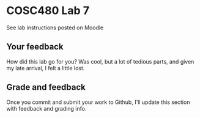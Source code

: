 # COSC480 Lab 7

See lab instructions posted on Moodle 

## Your feedback

How did this lab go for you?
Was cool, but a lot of tedious parts, and given my late arrival, I felt a little lost.

## Grade and feedback

Once you commit and submit your work to Github, I'll update this section with feedback and grading info.
